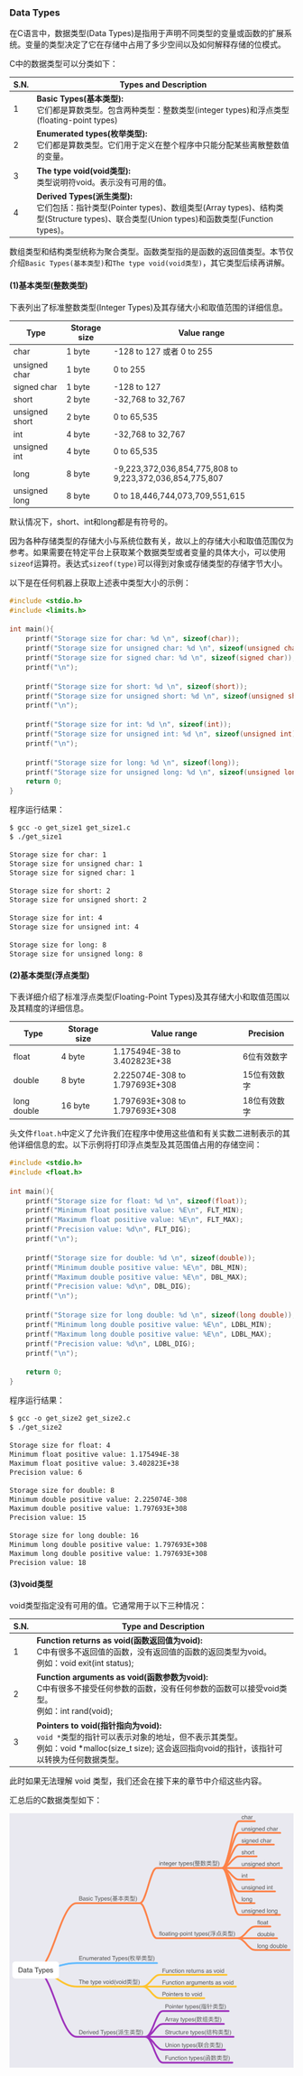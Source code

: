 ### Data Types

在C语言中，数据类型(Data Types)是指用于声明不同类型的变量或函数的扩展系统。变量的类型决定了它在存储中占用了多少空间以及如何解释存储的位模式。

C中的数据类型可以分类如下：

| S.N. | Types and Description                                        |
| ---- | ------------------------------------------------------------ |
| 1    | **Basic Types(基本类型):**<br/>它们都是算数类型。包含两种类型：整数类型(integer types)和浮点类型(floating-point types) |
| 2    | **Enumerated types(枚举类型):**<br/>它们都是算数类型。它们用于定义在整个程序中只能分配某些离散整数值的变量。 |
| 3    | **The type void(void类型):**<br/>类型说明符void。表示没有可用的值。 |
| 4    | **Derived Types(派生类型):**<br/>它们包括：指针类型(Pointer types)、数组类型(Array types)、结构类型(Structure types)、联合类型(Union types)和函数类型(Function types)。 |

数组类型和结构类型统称为聚合类型。函数类型指的是函数的返回值类型。本节仅介绍`Basic Types(基本类型)`和`The type void(void类型)`，其它类型后续再讲解。

#### (1)基本类型(整数类型)

下表列出了标准整数类型(Integer Types)及其存储大小和取值范围的详细信息。

| Type           | Storage size | Value range                                             |
| -------------- | ------------ | ------------------------------------------------------- |
| char           | 1 byte       | -128 to 127 或者 0 to 255                               |
| unsigned char  | 1 byte       | 0 to 255                                                |
| signed char    | 1 byte       | -128 to 127                                             |
| short          | 2 byte       | -32,768 to 32,767                                       |
| unsigned short | 2 byte       | 0 to 65,535                                             |
| int            | 4 byte       | -32,768 to 32,767                                       |
| unsigned int   | 4 byte       | 0 to 65,535                                             |
| long           | 8 byte       | -9,223,372,036,854,775,808 to 9,223,372,036,854,775,807 |
| unsigned long  | 8 byte       | 0 to 18,446,744,073,709,551,615                         |

默认情况下，short、int和long都是有符号的。

因为各种存储类型的存储大小与系统位数有关，故以上的存储大小和取值范围仅为参考。如果需要在特定平台上获取某个数据类型或者变量的具体大小，可以使用`sizeof`运算符。表达式`sizeof(type)`可以得到对象或存储类型的存储字节大小。

以下是在任何机器上获取上述表中类型大小的示例：

```c
#include <stdio.h>
#include <limits.h>

int main(){
    printf("Storage size for char: %d \n", sizeof(char));
    printf("Storage size for unsigned char: %d \n", sizeof(unsigned char));
    printf("Storage size for signed char: %d \n", sizeof(signed char));
    printf("\n");

    printf("Storage size for short: %d \n", sizeof(short));
    printf("Storage size for unsigned short: %d \n", sizeof(unsigned short));
    printf("\n");

    printf("Storage size for int: %d \n", sizeof(int));
    printf("Storage size for unsigned int: %d \n", sizeof(unsigned int));
    printf("\n");

    printf("Storage size for long: %d \n", sizeof(long));
    printf("Storage size for unsigned long: %d \n", sizeof(unsigned long));
    return 0;
}
```

程序运行结果：

```
$ gcc -o get_size1 get_size1.c 
$ ./get_size1 

Storage size for char: 1 
Storage size for unsigned char: 1 
Storage size for signed char: 1 

Storage size for short: 2 
Storage size for unsigned short: 2 

Storage size for int: 4 
Storage size for unsigned int: 4 

Storage size for long: 8 
Storage size for unsigned long: 8 
```

#### (2)基本类型(浮点类型)

下表详细介绍了标准浮点类型(Floating-Point Types)及其存储大小和取值范围以及其精度的详细信息。

| Type        | Storage size | Value range                    | Precision    |
| ----------- | ------------ | ------------------------------ | ------------ |
| float       | 4 byte       | 1.175494E-38 to 3.402823E+38   | 6位有效数字  |
| double      | 8 byte       | 2.225074E-308 to 1.797693E+308 | 15位有效数字 |
| long double | 16 byte      | 1.797693E+308 to 1.797693E+308 | 18位有效数字 |

头文件`float.h`中定义了允许我们在程序中使用这些值和有关实数二进制表示的其他详细信息的宏。以下示例将打印浮点类型及其范围值占用的存储空间：

```c
#include <stdio.h>
#include <float.h>

int main(){
    printf("Storage size for float: %d \n", sizeof(float));
    printf("Minimum float positive value: %E\n", FLT_MIN);
    printf("Maximum float positive value: %E\n", FLT_MAX);
    printf("Precision value: %d\n", FLT_DIG);
    printf("\n");

    printf("Storage size for double: %d \n", sizeof(double));
    printf("Minimum double positive value: %E\n", DBL_MIN);
    printf("Maximum double positive value: %E\n", DBL_MAX);
    printf("Precision value: %d\n", DBL_DIG);
    printf("\n");

    printf("Storage size for long double: %d \n", sizeof(long double));
    printf("Minimum long double positive value: %E\n", LDBL_MIN);
    printf("Maximum long double positive value: %E\n", LDBL_MAX);
    printf("Precision value: %d\n", LDBL_DIG);
    printf("\n");

    return 0;
}
```

程序运行结果：

```
$ gcc -o get_size2 get_size2.c
$ ./get_size2           

Storage size for float: 4 
Minimum float positive value: 1.175494E-38
Maximum float positive value: 3.402823E+38
Precision value: 6

Storage size for double: 8 
Minimum double positive value: 2.225074E-308
Maximum double positive value: 1.797693E+308
Precision value: 15

Storage size for long double: 16 
Minimum long double positive value: 1.797693E+308
Maximum long double positive value: 1.797693E+308
Precision value: 18
```

#### (3)void类型

void类型指定没有可用的值。它通常用于以下三种情况：

| S.N. | Type and Description                                         |
| ---- | ------------------------------------------------------------ |
| 1    | **Function returns as void(函数返回值为void):**<br>C中有很多不返回值的函数，没有返回值的函数的返回类型为void。<br>例如：void exit(int status); |
| 2    | **Function arguments as void(函数参数为void):**<br>C中有很多不接受任何参数的函数，没有任何参数的函数可以接受void类型。<br>例如：int rand(void); |
| 3    | **Pointers to void(指针指向为void):**<br>`void *`类型的指针可以表示对象的地址，但不表示其类型。<br>例如：void *malloc(size_t size); 这会返回指向void的指针，该指针可以转换为任何数据类型。 |

此时如果无法理解 void 类型，我们还会在接下来的章节中介绍这些内容。

汇总后的C数据类型如下：

![image-20220906104022374](img/image-20220906104022374.png)



